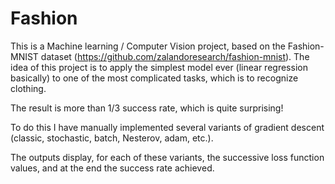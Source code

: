# Fashion

This is a Machine learning / Computer Vision project, based on the Fashion-MNIST dataset (https://github.com/zalandoresearch/fashion-mnist).
The idea of this project is to apply the simplest model ever (linear regression basically) to one of the most complicated tasks, which
is to recognize clothing.

The result is more than 1/3 success rate, which is quite surprising!

To do this I have manually implemented several variants of gradient descent (classic, stochastic, batch, Nesterov, adam, etc.).

The outputs display, for each of these variants, the successive loss function values, and at the end the success rate achieved.
